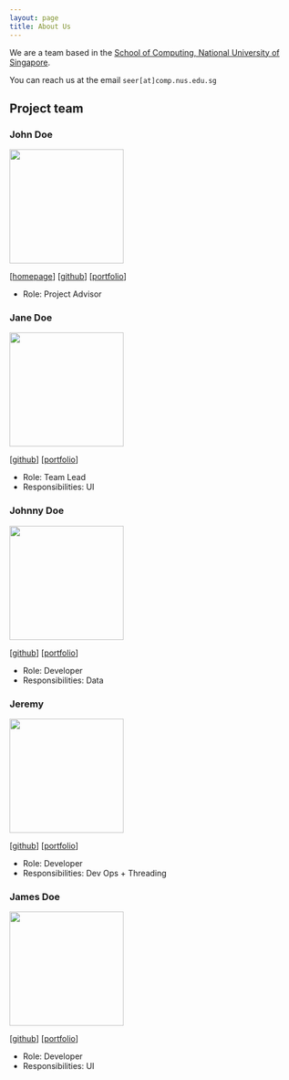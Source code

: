 ```yaml
---
layout: page
title: About Us
---
```


We are a team based in the [School of Computing, National University of Singapore](https://www.comp.nus.edu.sg).

You can reach us at the email `seer[at]comp.nus.edu.sg`

## Project team

### John Doe

<img src="images/johndoe.png" width="200px">

[[homepage](http://www.comp.nus.edu.sg/~damithch)]
[[github](https://github.com/johndoe)]
[[portfolio](team/limjeremy496)]

* Role: Project Advisor

### Jane Doe

<img src="images/johndoe.png" width="200px">

[[github](http://github.com/johndoe)]
[[portfolio](team/limjeremy496)]

* Role: Team Lead
* Responsibilities: UI

### Johnny Doe

<img src="images/johndoe.png" width="200px">

[[github](https://github.com/limjeremy496)] [[portfolio](team/limjeremy496.md)]

* Role: Developer
* Responsibilities: Data

### Jeremy

<img src="images/johndoe.png" width="200px">

[[github](http://github.com/johndoe)]
[[portfolio](team/limjeremy496)]

* Role: Developer
* Responsibilities: Dev Ops + Threading

### James Doe

<img src="images/johndoe.png" width="200px">

[[github](http://github.com/johndoe)]
[[portfolio](team/limjeremy496)]

* Role: Developer
* Responsibilities: UI
